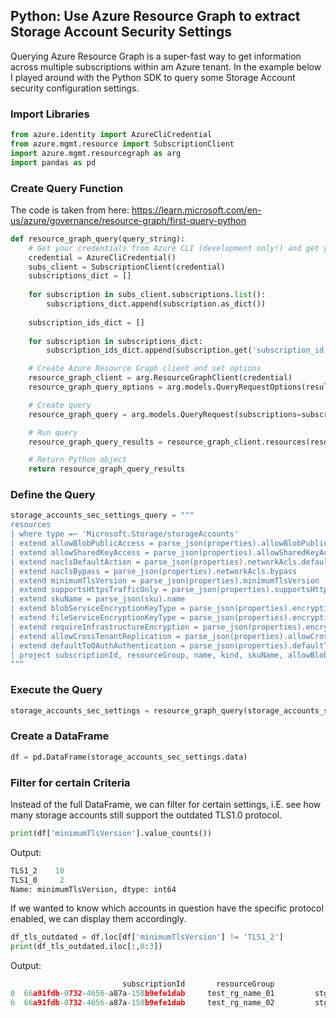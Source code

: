 ## Python: Use Azure Resource Graph to extract Storage Account Security Settings

Querying Azure Resource Graph is a super-fast way to get information across multiple subscriptions within am Azure tenant. In the example below I played around with the Python SDK to query some Storage Account security configuration settings.

### Import Libraries

```python
from azure.identity import AzureCliCredential
from azure.mgmt.resource import SubscriptionClient
import azure.mgmt.resourcegraph as arg
import pandas as pd
```

### Create Query Function

The code is taken from here: https://learn.microsoft.com/en-us/azure/governance/resource-graph/first-query-python

```python
def resource_graph_query(query_string):
    # Get your credentials from Azure CLI (development only!) and get your subscription list
    credential = AzureCliCredential()
    subs_client = SubscriptionClient(credential)
    subscriptions_dict = []
    
    for subscription in subs_client.subscriptions.list():
        subscriptions_dict.append(subscription.as_dict())
    
    subscription_ids_dict = []
    
    for subscription in subscriptions_dict:
        subscription_ids_dict.append(subscription.get('subscription_id'))

    # Create Azure Resource Graph client and set options
    resource_graph_client = arg.ResourceGraphClient(credential)
    resource_graph_query_options = arg.models.QueryRequestOptions(result_format="objectArray")

    # Create query
    resource_graph_query = arg.models.QueryRequest(subscriptions=subscription_ids_dict, query=query_string, options=resource_graph_query_options)

    # Run query
    resource_graph_query_results = resource_graph_client.resources(resource_graph_query)

    # Return Python object
    return resource_graph_query_results
```

### Define the Query

```python
storage_accounts_sec_settings_query = """
resources
| where type =~ 'Microsoft.Storage/storageAccounts'
| extend allowBlobPublicAccess = parse_json(properties).allowBlobPublicAccess
| extend allowSharedKeyAccess = parse_json(properties).allowSharedKeyAccess
| extend naclsDefaultAction = parse_json(properties).networkAcls.defaultAction
| extend naclsBypass = parse_json(properties).networkAcls.bypass
| extend minimumTlsVersion = parse_json(properties).minimumTlsVersion
| extend supportsHttpsTrafficOnly = parse_json(properties).supportsHttpsTrafficOnly
| extend skuName = parse_json(sku).name
| extend blobServiceEncryptionKeyType = parse_json(properties).encryption.services.blob.keyType
| extend fileServiceEncryptionKeyType = parse_json(properties).encryption.services.file.keyType
| extend requireInfrastructureEncryption = parse_json(properties).encryption.requireInfrastructureEncryption
| extend allowCrossTenantReplication = parse_json(properties).allowCrossTenantReplication
| extend defaultToOAuthAuthentication = parse_json(properties).defaultToOAuthAuthentication
| project subscriptionId, resourceGroup, name, kind, skuName, allowBlobPublicAccess, allowSharedKeyAccess, naclsDefaultAction, naclsBypass, minimumTlsVersion, supportsHttpsTrafficOnly, blobServiceEncryptionKeyType, fileServiceEncryptionKeyType, requireInfrastructureEncryption, allowCrossTenantReplication, defaultToOAuthAuthentication
"""
```

### Execute the Query

```python
storage_accounts_sec_settings = resource_graph_query(storage_accounts_sec_settings_query)
```

### Create a DataFrame

```python
df = pd.DataFrame(storage_accounts_sec_settings.data)
```

### Filter for certain Criteria

Instead of the full DataFrame, we can filter for certain settings, i.E. see how many storage accounts still support the outdated TLS1.0 protocol.

```python
print(df['minimumTlsVersion'].value_counts())
```

Output:

```python
TLS1_2    10
TLS1_0     2
Name: minimumTlsVersion, dtype: int64
```

If we wanted to know which accounts in question have the specific protocol enabled, we can display them accordingly.

```python
df_tls_outdated = df.loc[df['minimumTlsVersion'] != 'TLS1_2']
print(df_tls_outdated.iloc[:,0:3])
```

Output:

```python
                         subscriptionId       resourceGroup                  name
0  66a91fdb-0732-4656-a87a-158b9efe1dab     test_rg_name_01         stgacctname01
6  66a91fdb-0732-4656-a87a-158b9efe1dab     test_rg_name_02         stgacctname02
```
